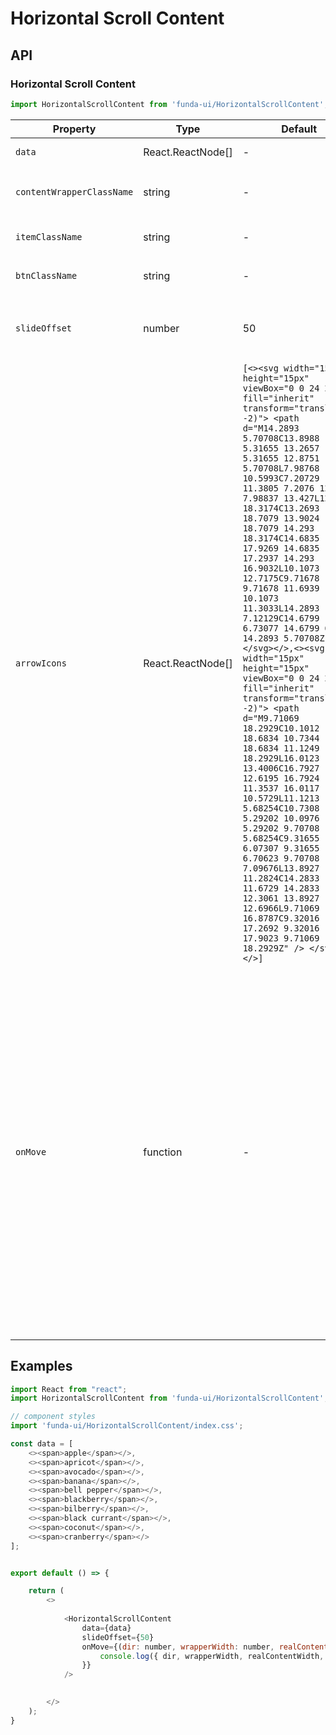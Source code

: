 # Horizontal Scroll Content


## API

### Horizontal Scroll Content
```js
import HorizontalScrollContent from 'funda-ui/HorizontalScrollContent';
```
| Property | Type | Default | Description |
| --- | --- | --- | --- |
| `data` | React.ReactNode[]  | - | Set a default value |
| `contentWrapperClassName` | string | - | The class name of the content wrapper. for `<ul>` |
| `itemClassName` | string | - | The class name of each item. for `<li>` |
| `btnClassName` | string | - | The class name of button. for `<button>` |
| `slideOffset` | number  | 50 | The speed of horizontal line scrolling, the value is one pixel length. |
| `arrowIcons` | React.ReactNode[] | `[<><svg width="15px" height="15px" viewBox="0 0 24 24" fill="inherit" transform="translate(0 -2)"> <path d="M14.2893 5.70708C13.8988 5.31655 13.2657 5.31655 12.8751 5.70708L7.98768 10.5993C7.20729 11.3805 7.2076 12.6463 7.98837 13.427L12.8787 18.3174C13.2693 18.7079 13.9024 18.7079 14.293 18.3174C14.6835 17.9269 14.6835 17.2937 14.293 16.9032L10.1073 12.7175C9.71678 12.327 9.71678 11.6939 10.1073 11.3033L14.2893 7.12129C14.6799 6.73077 14.6799 6.0976 14.2893 5.70708Z" /> </svg></>,<><svg width="15px" height="15px" viewBox="0 0 24 24" fill="inherit" transform="translate(0 -2)"> <path d="M9.71069 18.2929C10.1012 18.6834 10.7344 18.6834 11.1249 18.2929L16.0123 13.4006C16.7927 12.6195 16.7924 11.3537 16.0117 10.5729L11.1213 5.68254C10.7308 5.29202 10.0976 5.29202 9.70708 5.68254C9.31655 6.07307 9.31655 6.70623 9.70708 7.09676L13.8927 11.2824C14.2833 11.6729 14.2833 12.3061 13.8927 12.6966L9.71069 16.8787C9.32016 17.2692 9.32016 17.9023 9.71069 18.2929Z" /> </svg></>]` | Set left/right icon. Use an array to set four icons. |
| `onMove` | function  | - | Call a function when an form field gets focus. It returns two callback values. <br /> <ol><li>The one is the direction in which the content moves, the value is `-1` or `1` (**Number**)</li><li>The second parameter is content wrapper width (**Number**)</li><li>The third parameter is the actual content width (**Number**)</li><li>The last is displacement offset (**Number**).</li></ol> |



## Examples

```js
import React from "react";
import HorizontalScrollContent from 'funda-ui/HorizontalScrollContent';

// component styles
import 'funda-ui/HorizontalScrollContent/index.css';

const data = [
    <><span>apple</span></>,
    <><span>apricot</span></>,
    <><span>avocado</span></>,
    <><span>banana</span></>,
    <><span>bell pepper</span></>,
    <><span>blackberry</span></>,
    <><span>bilberry</span></>,
    <><span>black currant</span></>,
    <><span>coconut</span></>,
    <><span>cranberry</span></>
];


export default () => {

    return (
        <>
          
            <HorizontalScrollContent 
                data={data}
                slideOffset={50}
                onMove={(dir: number, wrapperWidth: number, realContentWidth: number, moveOffset: number) => {
                    console.log({ dir, wrapperWidth, realContentWidth, moveOffset });
                }}
            />

          
        </>
    );
}
```